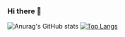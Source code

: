### Hi there 👋

![Anurag's GitHub stats](https://github-readme-stats.vercel.app/api?username=hetame1&show_icons=true&theme=radical) [![Top Langs](https://github-readme-stats.vercel.app/api/top-langs/?username=hetame1&layout=compact)](https://github.com/hetame1/github-readme-stats)
